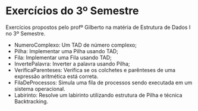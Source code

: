 # Exercícios do 3º Semestre

Exercícios propostos pelo profº Gilberto na matéria de Estrutura de Dados I no 3º Semestre.

* NumeroComplexo: Um TAD de número complexo;
* Pilha: Implementar uma Pilha usando TAD;
* Fila: Implementar uma Fila usando TAD;
* InvertePalavra: Inverter a palavra usando Pilha;
* VerificaParenteses: Verifica se os colchetes e parênteses de uma expressão aritmética está correta.
* FilaDeProcessos: Simula uma fila de processos sendo executada em um sistema operacional.
* Labirinto: Resolve um labirinto utilizando estrutura de Pilha e técnica Backtracking.